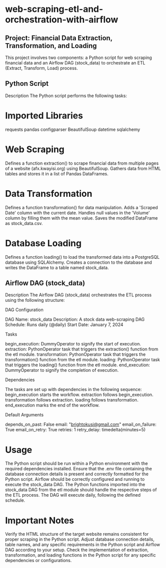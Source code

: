 # web-scraping-etl-and-orchestration-with-airflow

## Project: Financial Data Extraction, Transformation, and Loading
This project involves two components: a Python script for web scraping financial data and an Airflow DAG (stock_data) to orchestrate an ETL (Extract, Transform, Load) process.

## Python Script
Description
The Python script performs the following tasks:

# Imported Libraries

requests
pandas
configparser
BeautifulSoup
datetime
sqlalchemy

# Web Scraping

Defines a function extraction() to scrape financial data from multiple pages of a website (afx.kwayisi.org) using BeautifulSoup.
Gathers data from HTML tables and stores it in a list of Pandas DataFrames.

# Data Transformation

Defines a function transformation() for data manipulation.
Adds a 'Scraped Date' column with the current date.
Handles null values in the 'Volume' column by filling them with the mean value.
Saves the modified DataFrame as stock_data.csv.

# Database Loading

Defines a function loading() to load the transformed data into a PostgreSQL database using SQLAlchemy.
Creates a connection to the database and writes the DataFrame to a table named stock_data.


## Airflow DAG (stock_data)

Description
The Airflow DAG (stock_data) orchestrates the ETL process using the following structure:

DAG Configuration

DAG Name: stock_data
Description: A stock data web-scraping DAG
Schedule: Runs daily (@daily)
Start Date: January 7, 2024

Tasks

begin_execution: DummyOperator to signify the start of execution.
extraction: PythonOperator task that triggers the extraction() function from the etl module.
transformation: PythonOperator task that triggers the transformation() function from the etl module.
loading: PythonOperator task that triggers the loading() function from the etl module.
end_execution: DummyOperator to signify the completion of execution.

Dependencies

The tasks are set up with dependencies in the following sequence:
begin_execution starts the workflow.
extraction follows begin_execution.
transformation follows extraction.
loading follows transformation.
end_execution marks the end of the workflow.

Default Arguments

depends_on_past: False
email: "brightokusi@gmail.com"
email_on_failure: True
email_on_retry: True
retries: 1
retry_delay: timedelta(minutes=5)

# Usage
The Python script should be run within a Python environment with the required dependencies installed.
Ensure that the .env file containing the database connection details is present and correctly formatted for the Python script.
Airflow should be correctly configured and running to execute the stock_data DAG.
The Python functions imported into the stock_data DAG from the etl module should handle the respective steps of the ETL process.
The DAG will execute daily, following the defined schedule.

# Important Notes
Verify the HTML structure of the target website remains consistent for proper scraping in the Python script.
Adjust database connection details, table names, and any specific requirements in the Python script and Airflow DAG according to your setup.
Check the implementation of extraction, transformation, and loading functions in the Python script for any specific dependencies or configurations.
